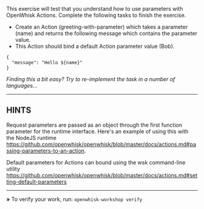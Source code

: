 This exercise will test that you understand how to use parameters with OpenWhisk
Actions. Complete the following tasks to finish the exercise.

- Create an Action (greeting-with-parameter) which takes a parameter (name) and returns the following message which contains the parameter value.
- This Action should bind a default Action parameter value (Bob).

```
{
  "message": "Hello ${name}"
}
```

*Finding this a bit easy? Try to re-implement the task in a number of
languages...*

----------------------------------------------------------------------
## HINTS

Request parameters are passed as an object through the first function parameter
for the runtime interface. Here's an example of using this with the NodeJS
runtime
https://github.com/openwhisk/openwhisk/blob/master/docs/actions.md#passing-parameters-to-an-action.

Default parameters for Actions can bound using the wsk command-line utility
https://github.com/openwhisk/openwhisk/blob/master/docs/actions.md#setting-default-parameters

----------------------------------------------------------------------

 __»__ To verify your work, run: `openwhisk-workshop verify`
